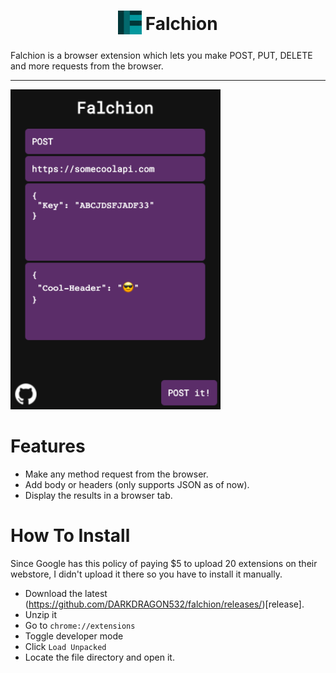 <h1 align="center"><sub>
<img  src="./Falchion-Chromium/src/images/falchion.png" height="38" width="38">
</sub><strong>Falchion</strong></h1>

Falchion is a browser extension which lets you make POST, PUT, DELETE and more requests from the browser.

---

<img src="./extension.png" alt="Falchion Extension Image" height="512">

# Features

- Make any method request from the browser.
- Add body or headers (only supports JSON as of now).
- Display the results in a browser tab.

# How To Install
Since Google has this policy of paying $5 to upload 20 extensions on their webstore, I didn't upload it there so you have to install it manually.

- Download the latest (https://github.com/DARKDRAGON532/falchion/releases/)[release].
- Unzip it
- Go to `chrome://extensions`
- Toggle developer mode
- Click `Load Unpacked`
- Locate the file directory and open it.
